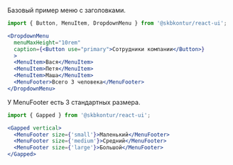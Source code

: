 Базовый пример меню с заголовками.

```jsx harmony
import { Button, MenuItem, DropdownMenu } from '@skbkontur/react-ui';

<DropdownMenu
  menuMaxHeight="10rem"
  caption={<Button use="primary">Сотрудники компании</Button>}
  >
  <MenuItem>Вася</MenuItem>
  <MenuItem>Петя</MenuItem>
  <MenuItem>Маша</MenuItem>
  <MenuFooter>Всего 3 человека</MenuFooter>
</DropdownMenu>
```

У MenuFooter есть 3 стандартных размера.

```jsx harmony
import { Gapped } from '@skbkontur/react-ui';

<Gapped vertical>
  <MenuFooter size={'small'}>Маленький</MenuFooter>
  <MenuFooter size={'medium'}>Средний</MenuFooter>
  <MenuFooter size={'large'}>Большой</MenuFooter>
</Gapped>
```
